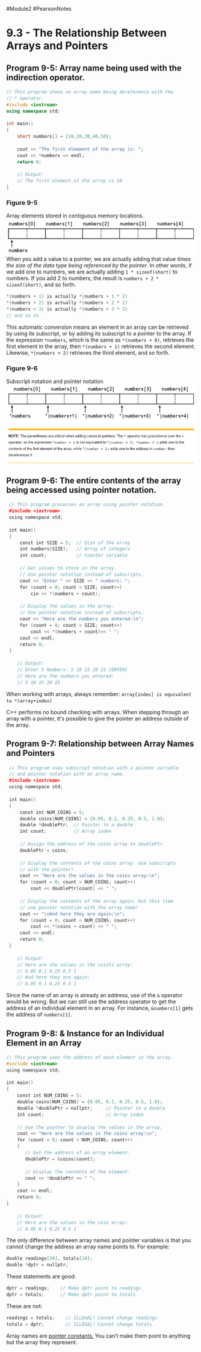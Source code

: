 #Module2 #PearsonNotes 
# 9.3 - The Relationship Between Arrays and Pointers
## Program 9-5: Array name being used with the indirection operator.
```c++
// This program shows an array name being dereference with the 
// * operator.
#include <iostream>
using namespace std;

int main()
{
	short numbers[] = {10,20,30,40,50};

	cout << "The first elmement of the array is: ";
	cout << *numbers << endl;
	return 0;

	// Output:
	// The first element of the array is 10
}
```

### Figure 9-5
Array elements stored in contiguous memory locations.
![9.3 - Figure 9-5](/Module%202/Pearson%20Notes/9.3%20Photos/9.3%20-%20Figure%209-5.png)
When you add a value to a pointer, we are actually adding that value *times the size of the data type being referenced by the pointer*. 
In other words, if we add one to numbers, we are actually adding `1 * sizeof(short)` to numbers. If you add 2 to numbers, the result is `numbers + 2 * sizeof(short)`, and so forth.
```c++
*(numbers + 1) is actually *(numbers + 1 * 2) 
*(numbers + 2) is actually *(numbers + 2 * 2) 
*(numbers + 3) is actually *(numbers + 3 * 2)
// and so on
```
This automatic conversion means an element in an array can be retrieved by using its subscript, or by adding its subscript to a pointer to the array. If the expression ­`*numbers`, which is the same as `*(numbers + 0)`, retrieves the first element in the array, then ­`*(numbers + 1)` retrieves the second element. Likewise, `*(numbers + 2)` retrieves the third element, and so forth. 

### Figure 9-6
Subscript notation and pointer notation
![9.3 - Figure 9-6](/Module%202/Pearson%20Notes/9.3%20Photos/9.3%20-%20Figure%209-6.png)
## Program 9-6: The entire contents of the array being accessed using pointer notation.
```c++
 // This program processes an array using pointer notation.
 #include <iostream>
 using namespace std;

 int main()
 {
     const int SIZE = 5;  // Size of the array
     int numbers[SIZE];   // Array of integers
     int count;           // Counter variable
    
	 // Get values to store in the array.
     // Use pointer notation instead of subscripts.
     cout << "Enter " << SIZE << " numbers: ";
     for (count = 0; count < SIZE; count++)
         cin >> *(numbers + count);

     // Display the values in the array.
     // Use pointer notation instead of subscripts.
     cout << "Here are the numbers you entered:\n";
     for (count = 0; count < SIZE; count++)
         cout << *(numbers + count)<< " ";
     cout << endl;
     return 0;
 }

	// Output:
	// Enter 5 Numbers: 5 10 15 20 25 [ENTER]
	// Here are the numbers you entered:
	// 5 10 15 20 25
```
When working with arrays, always remember: 
`array[index] is equivalent to *(array+index)`

C++ performs no bound checking with arrays. When stepping through an array with a pointer, it's possible to give the pointer an address outside of the array.

## Program 9-7: Relationship between Array Names and Pointers
```c++
 // This program uses subscript notation with a pointer variable
 // and pointer notation with an array name.
 #include <iostream>
 using namespace std;
 
 int main()
 {
     const int NUM_COINS = 5;
     double coins[NUM_COINS] = {0.05, 0.1, 0.25, 0.5, 1.0};
     double *doublePtr;  // Pointer to a double
     int count;          // Array index

     // Assign the address of the coins array to doublePtr.
     doublePtr = coins;

     // Display the contents of the coins array. Use subscripts
     // with the pointer!
     cout << "Here are the values in the coins array:\n";
     for (count = 0; count < NUM_COINS; count++)
         cout << doublePtr[count] << " ";

     // Display the contents of the array again, but this time
     // use pointer notation with the array name!
     cout << "\nAnd here they are again:\n";
     for (count = 0; count < NUM_COINS; count++)
         cout << *(coins + count) << " ";
     cout << endl;
     return 0;
 }

	// Output:
	// Here are the values in the coints array:
	// 0.05 0.1 0.25 0.5 1
	// And here they are again:
	// 0.05 0.1 0.25 0.5 1
```
Since the name of an array is already an address, use of the `&` operator would be wrong. But we can still use the address operator to get the address of an individual element in an array. For instance, `&numbers[1]` gets the address of `numbers[1]`.

## Program 9-8: & Instance for an Individual Element in an Array
```c++
// This program uses the address of each element in the array. 
#include <iostream> 
using namespace std; 

int main() 
{ 
    const int NUM_COINS = 5; 
    double coins[NUM_COINS] = {0.05, 0.1, 0.25, 0.5, 1.0}; 
    double *doublePtr = nullptr;     // Pointer to a double 
    int count;                       // Array index 

    // Use the pointer to display the values in the array. 
    cout << "Here are the values in the coins array:\n"; 
    for (count = 0; count < NUM_COINS; count++) 
    { 
       // Get the address of an array element. 
       doublePtr = &coins[count]; 

       // Display the contents of the element. 
       cout << *doublePtr << " "; 
    } 
    cout << endl; 
    return 0; 
} 

	// Output:
	// Here are the values in the coin array:
	// 0.05 0.1 0.25 0.5 1
```
The only difference between array names and pointer variables is that you cannot change the address an array name points to. For example:
```c++
double readings[20], totals[20]; 
double *dptr = nullptr;
```
These statements are good:
```c++
dptr = readings;    // Make dptr point to readings
dptr = totals;      // Make dptr point to totals
```
These are not:
```c++
readings = totals;    // ILLEGAL! Cannot change readings
totals = dptr;        // ILLEGAL! Cannot change totals
```
Array names are <u>pointer constants.</u> You can’t make them point to anything but the array they represent.